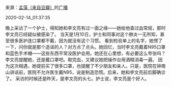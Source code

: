 来源：[孟藻（来自豆瓣）](https://www.douban.com/people/58493958/)的[广播](https://www.douban.com/people/58493958/status/2809619880/)


2020-02-14_01:37:35


晚上采访了一个护士，得知她和李文亮有过一面之缘——她给他查过血常规，那时李文亮已经疑似被感染了。
当天是1月10日，护士和同事对这个肺炎一无所知，甚至很多医护连口罩都不戴，因为就没有这个习惯。
看到检验单上的名字，她愣了一下，问你就是那个造谣的人？对方点了点头。她回忆，当时李文亮戴着N95口罩和蓝色手术帽——这些东西平常没医护会用。她还在心里想，有必要这么夸张吗？
李文亮提醒她，还是戴口罩吧。取完血，又建议她把操作台用酒精消毒一遍。
因为这次相遇，她提前买了很多口罩，也提醒了不少朋友和亲人。只是，医院在钟南山讲话前，医院不允许医生戴N95，说是制造恐慌。后来，她和李文亮前后脚确诊了。
采访的时候还是昨天，是李文亮的头七。护士说，李文亮是个好人。
